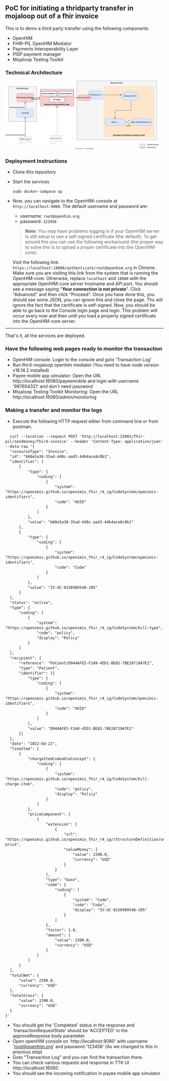 ## PoC for initiating a thridparty transfer in mojaloop out of a fhir invoice

This is to demo a third party transfer using the following components
- OpenHIM
- FHIR-PIL OpenHIM Mediator
- Payments Interoperability Layer
- PISP payment manager
- Mojaloop Testing Toolkit

### Technical Architecture
![Technical Architecture Diagram](assets/diagrams/fhir-invoice-pisp-poc.drawio.svg)

### Deployment Instructions

- Clone this repository
- Start the services
  ```
  sudo docker-compose up
  ```
- Now, you can navigate to the OpenHIM-console at `http://localhost:9080`.
  The default username and password are:
  - username: `root@openhim.org`
  - password: `123456`

  > **Note:** You may have problems logging in if your OpenHIM server is still setup to use a self-signed certificate (the default). To get around this you can use the following workaround (the proper way to solve this is to upload a proper certificate into the OpenHIM-core):

  Visit the following link: `https://localhost:18080/authenticate/root@openhim.org` in Chrome. Make sure you are visiting this link from the system that is running the OpenHIM-core. Otherwise, replace `localhost` and `18080` with the appropriate OpenHIM-core server hostname and API port. You should see a message saying "**Your connection is not private**". Click "Advanced" and then click "Proceed". Once you have done this, you should see some JSON, you can ignore this and close the page. Ths will ignore the fact that the certificate is self-signed. Now, you should be able to go back to the Console login page and login. This problem will occur every now and then until you load a properly signed certificate into the OpenHIM-core server.

---

That's it, all the services are deployed.

### Have the following web pages ready to monitor the transaction
- OpenHIM console: Login to the console and goto 'Transaction Log'
- Run fhir4-mojaloop openhim mediator (You need to have node version v16.14.2 installed)
- Payee mobile app simulator: Open the URL http://localhost:16060/payeemobile and login with username '987654321' and don't need password
- Mojaloop Testing Toolkit Monitoring: Open the URL http://localhost:16060/admin/monitoring

### Making a transfer and monitor the logs
- Execute the following HTTP request either from command line or from postman.
```
  curl --location --request POST 'http://localhost:15001/fhir-pil/sendmoney/fhir4-invoice' --header 'Content-Type: application/json' --data-raw '{
  "resourceType": "Invoice",
  "id": "b88e5a38-35ad-4d8c-aad3-44b4ace8c0b1",
  "identifier": [
      {
          "type": {
              "coding": [
                  {
                      "system": "https://openimis.github.io/openimis_fhir_r4_ig/CodeSystem/openimis-identifiers",
                      "code": "UUID"
                  }
              ]
          },
          "value": "b88e5a38-35ad-4d8c-aad3-44b4ace8c0b1"
      },
      {
          "type": {
              "coding": [
                  {
                      "system": "https://openimis.github.io/openimis_fhir_r4_ig/CodeSystem/openimis-identifiers",
                      "code": "Code"
                  }
              ]
          },
          "value": "IV-UC-8156989548-105"
      }
  ],
  "status": "active",
  "type": {
      "coding": [
          {
              "system": "https://openimis.github.io/openimis_fhir_r4_ig/CodeSystem/bill-type",
              "code": "policy",
              "display": "Policy"
          }
      ]
  },
  "recipient": {
      "reference": "Patient/D944AFE5-F1A9-45D1-BE82-7BE28719A7E1",
      "type": "Patient",
      "identifier": [{
          "type": {
              "coding": [
                  {
                      "system": "https://openimis.github.io/openimis_fhir_r4_ig/CodeSystem/openimis-identifiers",
                      "code": "UUID"
                  }
              ]
          },
          "value": "D944AFE5-F1A9-45D1-BE82-7BE28719A7E1"
      }]
  },
  "date": "2022-04-22",
  "lineItem": [
      {
          "chargeItemCodeableConcept": {
              "coding": [
                  {
                      "system": "https://openimis.github.io/openimis_fhir_r4_ig/CodeSystem/bill-charge-item",
                      "code": "policy",
                      "display": "Policy"
                  }
              ]
          },
          "priceComponent": [
              {
                  "extension": [
                      {
                          "url": "https://openimis.github.io/openimis_fhir_r4_ig//StructureDefinition/unit-price",
                          "valueMoney": {
                              "value": 2390.0,
                              "currency": "USD"
                          }
                      }
                  ],
                  "type": "base",
                  "code": {
                      "coding": [
                          {
                              "system": "Code",
                              "code": "Code",
                              "display": "IV-UC-8156989548-105"
                          }
                      ]
                  },
                  "factor": 1.0,
                  "amount": {
                      "value": 2390.0,
                      "currency": "USD"
                  }
              }
          ]
      }
  ],
  "totalNet": {
      "value": 2390.0,
      "currency": "USD"
  },
  "totalGross": {
      "value": 2390.0,
      "currency": "USD"
  }
}'
```

- You should get the 'Completed' status in the response and 'transactionRequestState' should be 'ACCEPTED' in the approveResponse body parameter.
- Open openHIM console on 'http://localhost:9080' with username 'root@openhim.org' and password '123456' (As we changed to this in previous step)
- Goto "Transaction Log" and you can find the transaction there.
- You can check various requests and response in TTK UI http://localhost:16060
- You should see the incoming notification in payee mobile app simulator
